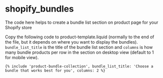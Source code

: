 # shopify_bundles
The code here helps to create a bundle list section on product page for your Shopify store

Copy the following code to product-template.liquid (normally to the end of the file, but it depends on where you want to display the bundles).
`bundle_list_title` is the title of the bundle list section and `columns` is how many bundle products per row in the section on desktop view (default to 1 for mobile view).

```
{% include 'product-bundle-collection', bundle_list_title: 'Choose a bundle that works best for you', columns: 2 %}

```

